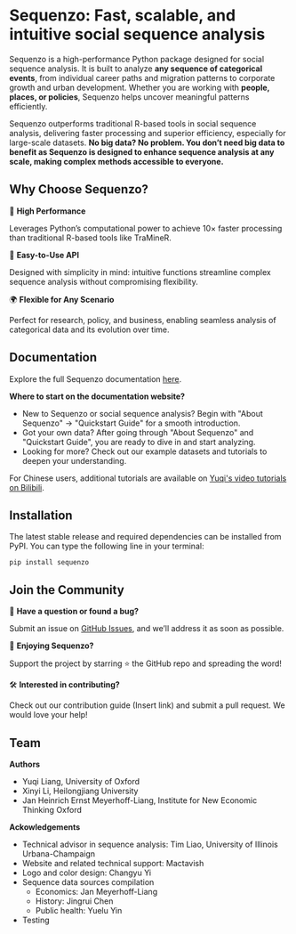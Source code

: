 
# Sequenzo: Fast, scalable, and intuitive social sequence analysis

Sequenzo is a high-performance Python package designed for social sequence analysis. It is built to analyze **any sequence of categorical events**, from individual career paths and migration patterns to corporate growth and urban development. 
Whether you are working with **people, places, or policies**, Sequenzo helps uncover meaningful patterns efficiently. 

Sequenzo outperforms traditional R-based tools in social sequence analysis, delivering faster processing and superior efficiency, especially for large-scale datasets. **No big data? No problem. You don’t need big data to benefit as Sequenzo is designed to enhance sequence analysis at any scale, making complex methods accessible to everyone.**

## Why Choose Sequenzo?

🚀 **High Performance**

Leverages Python’s computational power to achieve 10× faster processing than traditional R-based tools like TraMineR.

🎯 **Easy-to-Use API**

Designed with simplicity in mind: intuitive functions streamline complex sequence analysis without compromising flexibility.

🌍 **Flexible for Any Scenario**

Perfect for research, policy, and business, enabling seamless analysis of categorical data and its evolution over time.

## Documentation

Explore the full Sequenzo documentation [here](sequenzo.yuqi-liang.tech).

**Where to start on the documentation website?**
* New to Sequenzo or social sequence analysis? Begin with "About Sequenzo" → "Quickstart Guide" for a smooth introduction.
* Got your own data? After going through "About Sequenzo" and "Quickstart Guide", you are ready to dive in and start analyzing.
* Looking for more? Check out our example datasets and tutorials to deepen your understanding.

For Chinese users, additional tutorials are available on [Yuqi's video tutorials on Bilibili](https://space.bilibili.com/263594713/lists/4147974).

## Installation

The latest stable release and required dependencies can be installed from PyPI. You can type the following line in your terminal:

```
pip install sequenzo
```

## Join the Community

💬 **Have a question or found a bug?**

Submit an issue on [GitHub Issues](), and we’ll address it as soon as possible.

🌟 **Enjoying Sequenzo?**

Support the project by starring ⭐ the GitHub repo and spreading the word!

🛠 **Interested in contributing?**

Check out our contribution guide (Insert link) and submit a pull request. We would love your help!

## Team

**Authors**
* Yuqi Liang, University of Oxford
* Xinyi Li, Heilongjiang University
* Jan Heinrich Ernst Meyerhoff-Liang, Institute for New Economic Thinking Oxford

**Ackowledgements**
* Technical advisor in sequence analysis: Tim Liao, University of Illinois Urbana-Champaign
* Website and related technical support: Mactavish
* Logo and color design: Changyu Yi
* Sequence data sources compilation
  * Economics: Jan Meyerhoff-Liang
  * History: Jingrui Chen
  * Public health: Yuelu Yin
* Testing
